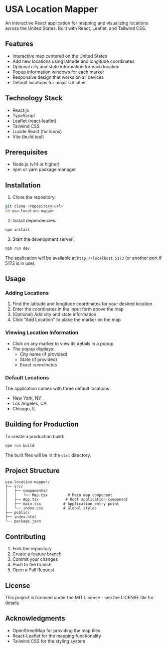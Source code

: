 # USA Location Mapper

An interactive React application for mapping and visualizing locations across the United States. Built with React, Leaflet, and Tailwind CSS.

## Features

- Interactive map centered on the United States
- Add new locations using latitude and longitude coordinates
- Optional city and state information for each location
- Popup information windows for each marker
- Responsive design that works on all devices
- Default locations for major US cities

## Technology Stack

- React.js
- TypeScript
- Leaflet (react-leaflet)
- Tailwind CSS
- Lucide React (for icons)
- Vite (build tool)

## Prerequisites

- Node.js (v14 or higher)
- npm or yarn package manager

## Installation

1. Clone the repository:
```bash
git clone <repository-url>
cd usa-location-mapper
```

2. Install dependencies:
```bash
npm install
```

3. Start the development server:
```bash
npm run dev
```

The application will be available at `http://localhost:5173` (or another port if 5173 is in use).

## Usage

### Adding Locations

1. Find the latitude and longitude coordinates for your desired location
2. Enter the coordinates in the input form above the map
3. (Optional) Add city and state information
4. Click "Add Location" to place the marker on the map

### Viewing Location Information

- Click on any marker to view its details in a popup
- The popup displays:
  - City name (if provided)
  - State (if provided)
  - Exact coordinates

### Default Locations

The application comes with three default locations:
- New York, NY
- Los Angeles, CA
- Chicago, IL

## Building for Production

To create a production build:

```bash
npm run build
```

The built files will be in the `dist` directory.

## Project Structure

```
usa-location-mapper/
├── src/
│   ├── components/
│   │   └── Map.tsx         # Main map component
│   ├── App.tsx            # Root application component
│   ├── main.tsx          # Application entry point
│   └── index.css         # Global styles
├── public/
├── index.html
└── package.json
```

## Contributing

1. Fork the repository
2. Create a feature branch
3. Commit your changes
4. Push to the branch
5. Open a Pull Request

## License

This project is licensed under the MIT License - see the LICENSE file for details.

## Acknowledgments

- OpenStreetMap for providing the map tiles
- React-Leaflet for the mapping functionality
- Tailwind CSS for the styling system